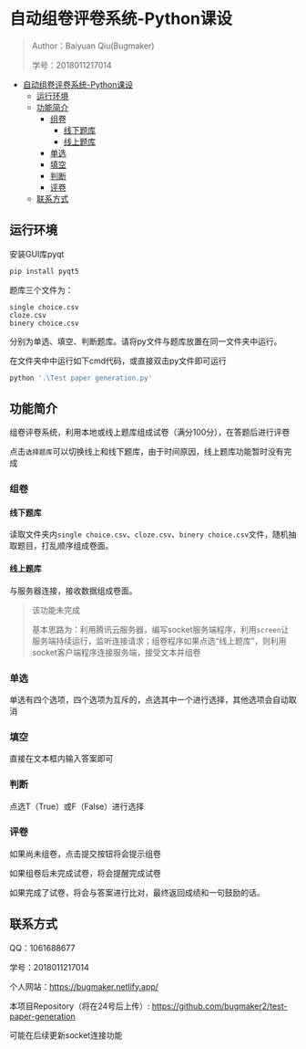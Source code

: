 # 自动组卷评卷系统-Python课设

> Author：Baiyuan Qiu(Bugmaker)
>
> 学号：2018011217014

- [自动组卷评卷系统-Python课设](#---------python--)
  * [运行环境](#----)
  * [功能简介](#----)
    + [组卷](#--)
      - [线下题库](#----)
      - [线上题库](#----)
    + [单选](#--)
    + [填空](#--)
    + [判断](#--)
    + [评卷](#--)
  * [联系方式](#----)


## 运行环境

安装GUI库pyqt

```cmd
pip install pyqt5
```

题库三个文件为：

```
single choice.csv
cloze.csv
binery choice.csv
```

分别为单选、填空、判断题库。请将py文件与题库放置在同一文件夹中运行。



在文件夹中中运行如下cmd代码，或直接双击py文件即可运行

```python
python '.\Test paper generation.py'
```

## 功能简介

组卷评卷系统，利用本地或线上题库组成试卷（满分100分），在答题后进行评卷



点击```选择题库```可以切换线上和线下题库，由于时间原因，线上题库功能暂时没有完成

### 组卷

#### 线下题库

读取文件夹内```single choice.csv```、```cloze.csv```、```binery choice.csv```文件，随机抽取题目，打乱顺序组成卷面。

#### 线上题库

与服务器连接，接收数据组成卷面。

> 该功能未完成
>
> 基本思路为：利用腾讯云服务器，编写socket服务端程序，利用```screen```让服务端持续运行，监听连接请求；组卷程序如果点选“线上题库”，则利用socket客户端程序连接服务端，接受文本并组卷

### 单选

单选有四个选项，四个选项为互斥的，点选其中一个进行选择，其他选项会自动取消

### 填空

直接在文本框内输入答案即可

### 判断

点选T（True）或F（False）进行选择

### 评卷

如果尚未组卷，点击提交按钮将会提示组卷

如果组卷后未完成试卷，将会提醒完成试卷

如果完成了试卷，将会与答案进行比对，最终返回成绩和一句鼓励的话。

## 联系方式

QQ：1061688677

学号：2018011217014

个人网站：https://bugmaker.netlify.app/

本项目Repository（将在24号后上传）: https://github.com/bugmaker2/test-paper-generation

可能在后续更新socket连接功能

